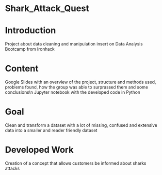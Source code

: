 # Shark_Attack_Quest

# Introduction
Project about data cleaning and manipulation insert on Data Analysis Bootcamp from Ironhack

# Content
Google Slides with an overview of the project, structure and methods used, problems found, how the group was able to surprassed them and some conclusions\n
Jupyter notebook with the developed code in Python

# Goal
Clean and transform a dataset with a lot of missing, confused and extensive data into a smaller and reader friendly dataset

# Developed Work
Creation of a concept that allows customers be informed about sharks attacks
